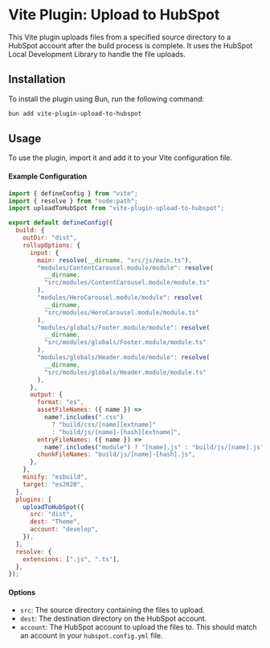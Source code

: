 # Vite Plugin: Upload to HubSpot

This Vite plugin uploads files from a specified source directory to a HubSpot account after the build process is complete.
It uses the HubSpot Local Development Library to handle the file uploads.

## Installation

To install the plugin using Bun, run the following command:

```bash
bun add vite-plugin-upload-to-hubspot
```

## Usage

To use the plugin, import it and add it to your Vite configuration file.

#### Example Configuration

```javascript
import { defineConfig } from "vite";
import { resolve } from "node:path";
import uploadToHubSpot from "vite-plugin-upload-to-hubspot";

export default defineConfig({
  build: {
    outDir: "dist",
    rollupOptions: {
      input: {
        main: resolve(__dirname, "src/js/main.ts"),
        "modules/ContentCarousel.module/module": resolve(
          __dirname,
          "src/modules/ContentCarousel.module/module.ts"
        ),
        "modules/HeroCarousel.module/module": resolve(
          __dirname,
          "src/modules/HeroCarousel.module/module.ts"
        ),
        "modules/globals/Footer.module/module": resolve(
          __dirname,
          "src/modules/globals/Footer.module/module.ts"
        ),
        "modules/globals/Header.module/module": resolve(
          __dirname,
          "src/modules/globals/Header.module/module.ts"
        ),
      },
      output: {
        format: "es",
        assetFileNames: ({ name }) =>
          name?.includes(".css")
            ? "build/css/[name][extname]"
            : "build/js/[name]-[hash][extname]",
        entryFileNames: ({ name }) =>
          name?.includes("module") ? "[name].js" : "build/js/[name].js",
        chunkFileNames: "build/js/[name]-[hash].js",
      },
    },
    minify: "esbuild",
    target: "es2020",
  },
  plugins: [
    uploadToHubSpot({
      src: "dist",
      dest: "Theme",
      account: "develop",
    }),
  ],
  resolve: {
    extensions: [".js", ".ts"],
  },
});
```

#### Options

- `src`: The source directory containing the files to upload.
- `dest`: The destination directory on the HubSpot account.
- `account`: The HubSpot account to upload the files to. This should match an account in your `hubspot.config.yml` file.
